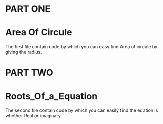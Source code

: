 #                                   PART ONE
# Area Of Circule

The first file contain code by which you can easy find Area of circule by giving the radius.

#                                   PART TWO
# Roots_Of_a_Equation

The second file contain code by which you can easily find the eqation is whether Real or imaginary
